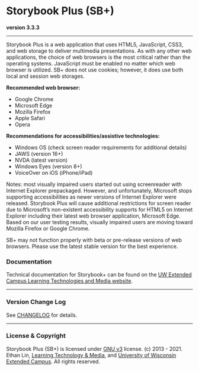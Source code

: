 # Storybook Plus (SB+)  
**version 3.3.3**

---

Storybook Plus is a web application that uses HTML5, JavaScript, CSS3, and web storage to deliver multimedia presentations. As with any other web applications, the choice of web browsers is the most critical rather than the operating systems. JavaScript must be enabled no matter which web browser is utilized. SB+ does not use cookies; however, it does use both local and session web storages.

**Recommended web browser:**
* Google Chrome
* Microsoft Edge
* Mozilla Firefox
* Apple Safari
* Opera

**Recommendations for accessibilities/assistive technologies:**
* Windows OS (check screen reader requirements for additional details)
* JAWS (version 16+)
* NVDA (latest version)
* Windows Eyes (version 8+)
* VoiceOver on iOS (iPhone/iPad)

Notes: most visually impaired users started out using screenreader with Internet Explorer prepackaged. However, and unfortunately, Microsoft stops supporting accessibilities as newer versions of Internet Explorer were released. Storybook Plus will cause additional restrictions for screen reader due to Microsoft’s non-existent accessibility supports for HTML5 on Internet Explorer including their latest web browser application, Microsoft Edge. Based on our user testing results, visually impaired users are moving toward Mozilla Firefox or Google Chrome.

SB+ may not function properly with beta or pre-release versions of web browsers. Please use the latest stable version for the best experience.

### Documentation

Technical documentation for Storybook+ can be found on the [UW Extended Campus Learning Technologies and Media website](https://media.uwex.edu/resources/documentation/storybook-plus-v3/).

---
### Version Change Log

See [CHANGELOG](https://github.com/uwex-learning-tech/sbplus-v3/blob/master/CHANGELOG.md) for details.

---
### License & Copyright
Storybook Plus (SB+) is licensed under [GNU v3](https://github.com/uwex-learning-tech/sbplus-v3/blob/master/LICENSE) license. (c) 2013 - 2021. Ethan Lin, [Learning Technology & Media](https://media.uwex.edu), and [University of Wisconsin Extended Campus](http://ce.uwex.edu/). All rights reserved.
